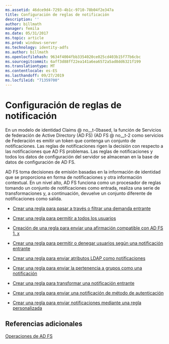 ```yaml
---
ms.assetid: 46dce9d4-7293-4b1c-9710-78b04f2e347a
title: Configuración de reglas de notificación
description: ''
author: billmath
manager: femila
ms.date: 05/31/2017
ms.topic: article
ms.prod: windows-server
ms.technology: identity-adfs
ms.author: billmath
ms.openlocfilehash: 9634f4004fbb3354020ce025cd403b15f77b6cbc
ms.sourcegitcommit: 6aff3d88ff22ea141a6ea6572a5ad8dd6321f199
ms.translationtype: MT
ms.contentlocale: es-ES
ms.lasthandoff: 09/27/2019
ms.locfileid: "71359700"
---
```

# <a name="configuring-claim-rules"></a>Configuración de reglas de notificación

En un modelo de identidad Claims @ no__t-0based, la función de Servicios de federación de Active Directory (AD FS) \(AD FS @ no__t-2 como servicios de Federación es emitir un token que contenga un conjunto de notificaciones. Las reglas de notificaciones rigen la decisión con respecto a las notificaciones que AD FS problemas. Las reglas de notificaciones y todos los datos de configuración del servidor se almacenan en la base de datos de configuración de AD FS.  
  
AD FS toma decisiones de emisión basadas en la información de identidad que se proporciona en forma de notificaciones y otra información contextual. En un nivel alto, AD FS funciona como un procesador de reglas tomando un conjunto de notificaciones como entrada, realiza una serie de transformaciones y, a continuación, devuelve un conjunto diferente de notificaciones como salida.  
  
-   [Crear una regla para pasar a través o filtrar una demanda entrante](../../ad-fs/operations/Create-a-Rule-to-Pass-Through-or-Filter-an-Incoming-Claim.md)  
  
-   [Crear una regla para permitir a todos los usuarios](../../ad-fs/operations/Create-a-Rule-to-Permit-All-Users.md)  

-   [Creación de una regla para enviar una afirmación compatible con AD FS 1. x](../../ad-fs/operations/Create-a-Rule-to-Send-an-AD-FS-1x-Compatible-Claim.md)
  
-   [Crear una regla para permitir o denegar usuarios según una notificación entrante](../../ad-fs/operations/Create-a-Rule-to-Permit-or-Deny-Users-Based-on-an-Incoming-Claim.md)  
  
-   [Crear una regla para enviar atributos LDAP como notificaciones](../../ad-fs/operations/Create-a-Rule-to-Send-LDAP-Attributes-as-Claims.md)  
  
-   [Crear una regla para enviar la pertenencia a grupos como una notificación](../../ad-fs/operations/Create-a-Rule-to-Send-Group-Membership-as-a-Claim.md)  
  
-   [Crear una regla para transformar una notificación entrante](../../ad-fs/operations/Create-a-Rule-to-Transform-an-Incoming-Claim.md)  
  
-   [Crear una regla para enviar una notificación de método de autenticación](../../ad-fs/operations/Create-a-Rule-to-Send-an-Authentication-Method-Claim.md)  
  
-   [Crear una regla para enviar notificaciones mediante una regla personalizada](../../ad-fs/operations/Create-a-Rule-to-Send-Claims-Using-a-Custom-Rule.md)  

## <a name="additional-references"></a>Referencias adicionales  

[Operaciones de AD FS](../../ad-fs/AD-FS-2016-Operations.md)
